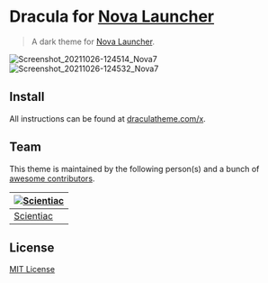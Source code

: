 # Dracula for [Nova Launcher](https://novalauncher.com/)

> A dark theme for [Nova Launcher](https://novalauncher.com/).
> 
![Screenshot_20211026-124514_Nova7](https://user-images.githubusercontent.com/58177655/138829346-4f50ef87-9ec9-4a0b-90ae-ddb9c3959a17.png)
![Screenshot_20211026-124532_Nova7](https://user-images.githubusercontent.com/58177655/138829356-a8bc5f31-6b27-4f7c-a452-fbef21c60b89.png)


## Install

All instructions can be found at [draculatheme.com/x](https://draculatheme.com/x).

## Team

This theme is maintained by the following person(s) and a bunch of [awesome contributors](https://github.com/dracula/template/graphs/contributors).

[![Scientiac](https://github.com/scientiac.png?size=100)](https://github.com/scientiac) |
--- |
[Scientiac](https://github.com/scientiac) |

## License

[MIT License](./LICENSE)
